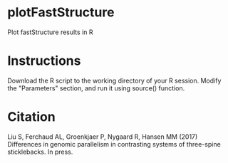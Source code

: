 # plotFastStructure
Plot fastStructure results in R

# Instructions
Download the R script to the working directory of your R session. Modify the "Parameters" section, and run it using source() function.

# Citation
Liu S, Ferchaud AL, Groenkjaer P, Nygaard R, Hansen MM (2017) Differences in genomic parallelism in contrasting systems of three-spine sticklebacks. In press.
